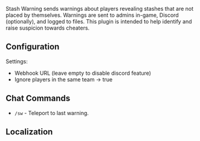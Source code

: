 Stash Warning sends warnings about players revealing stashes that are not placed by themselves. Warnings are sent to admins in-game, Discord (optionally), and logged to files. This plugin is intended to help identify and raise suspicion towards cheaters.

## Configuration

Settings:
* Webhook URL (leave empty to disable discord feature)
* Ignore players in the same team -> true


## Chat Commands

- `/sw` - Teleport to last warning.


## Localization


